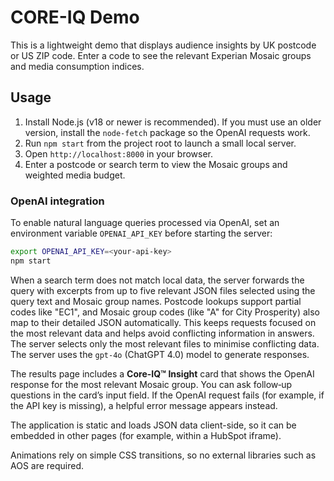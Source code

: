 # CORE-IQ Demo

This is a lightweight demo that displays audience insights by UK postcode or US ZIP code. Enter a code to see the relevant Experian Mosaic groups and media consumption indices.

## Usage
1. Install Node.js (v18 or newer is recommended). If you must use an older version, install the `node-fetch` package so the OpenAI requests work.
2. Run `npm start` from the project root to launch a small local server.
3. Open `http://localhost:8000` in your browser.
4. Enter a postcode or search term to view the Mosaic groups and weighted media budget.

### OpenAI integration
To enable natural language queries processed via OpenAI, set an environment variable `OPENAI_API_KEY` before starting the server:

```bash
export OPENAI_API_KEY=<your-api-key>
npm start
```

When a search term does not match local data, the server forwards the query
with excerpts from up to five relevant JSON files selected using the query text and
Mosaic group names. Postcode lookups support partial codes like "EC1", and
Mosaic group codes (like "A" for City Prosperity) also map
to their detailed JSON automatically. This keeps requests focused on the most
relevant data and helps avoid conflicting information in answers. The server selects only the most relevant files to minimise conflicting data. The server
uses the `gpt-4o` (ChatGPT 4.0) model to generate responses.

The results page includes a **Core-IQ™ Insight** card that shows the OpenAI
response for the most relevant Mosaic group. You can ask follow‑up questions in
the card’s input field. If the OpenAI request fails (for example, if the API
key is missing), a helpful error message appears instead.

The application is static and loads JSON data client-side, so it can be embedded in other pages (for example, within a HubSpot iframe).

Animations rely on simple CSS transitions, so no external libraries such as AOS are required.
